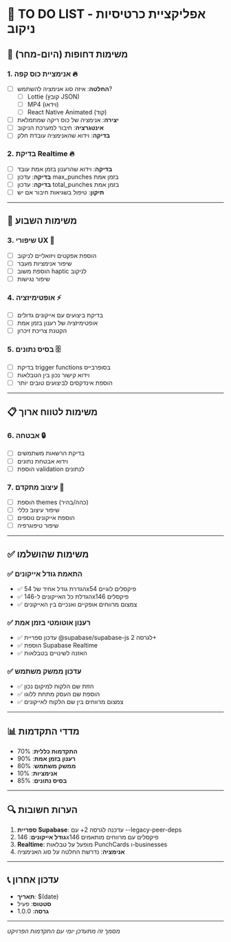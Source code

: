 # 📝 TO DO LIST - אפליקציית כרטיסיות ניקוב

## 🎯 משימות דחופות (היום-מחר)

### 1. **אנימציית כוס קפה** 🔥
- [ ] **החלטה**: איזה סוג אנימציה להשתמש?
  - [ ] Lottie (קובץ JSON)
  - [ ] MP4 (וידאו)
  - [ ] React Native Animated (קוד)
- [ ] **יצירה**: אנימציה של כוס ריקה שמתמלאת
- [ ] **אינטגרציה**: חיבור למערכת הניקוב
- [ ] **בדיקה**: וידוא שהאנימציה עובדת חלק

### 2. **בדיקת Realtime** 🔥
- [ ] **בדיקה**: וידוא שהרענון בזמן אמת עובד
- [ ] **בדיקה**: עדכון max_punches בזמן אמת
- [ ] **בדיקה**: עדכון total_punches בזמן אמת
- [ ] **תיקון**: טיפול בשגיאות חיבור אם יש

---

## 📅 משימות השבוע

### 3. **שיפורי UX** 📱
- [ ] הוספת אפקטים ויזואליים לניקוב
- [ ] שיפור אנימציות מעבר
- [ ] הוספת משוב haptic לניקוב
- [ ] שיפור נגישות

### 4. **אופטימיזציה** ⚡
- [ ] בדיקת ביצועים עם אייקונים גדולים
- [ ] אופטימיזציה של רענון בזמן אמת
- [ ] הקטנת צריכת זיכרון

### 5. **בסיס נתונים** 🗄️
- [ ] בדיקת trigger functions בסופרבייס
- [ ] וידוא קישור נכון בין הטבלאות
- [ ] הוספת אינדקסים לביצועים טובים יותר

---

## 📋 משימות לטווח ארוך

### 6. **אבטחה** 🔒
- [ ] בדיקת הרשאות משתמשים
- [ ] וידוא אבטחת נתונים
- [ ] הוספת validation לנתונים

### 7. **עיצוב מתקדם** 🎨
- [ ] הוספת themes (כהה/בהיר)
- [ ] שיפור עיצוב כללי
- [ ] הוספת אייקונים נוספים
- [ ] שיפור טיפוגרפיה

---

## ✅ משימות שהושלמו

### ✅ התאמת גודל אייקונים
- ✅ הגדרת גודל אחיד של 54x54 פיקסלים לוגיים
- ✅ הגדלת כל האייקונים ל-146x146 פיקסלים
- ✅ צמצום מרווחים אופקיים ואנכיים בין האייקונים

### ✅ רענון אוטומטי בזמן אמת
- ✅ עדכון ספריית @supabase/supabase-js לגרסה 2+
- ✅ הוספת Supabase Realtime
- ✅ האזנה לשינויים בטבלאות

### ✅ עדכון ממשק משתמש
- ✅ הזזת שם הלקוח למיקום נכון
- ✅ הוספת שם העסק מתחת ללוגו
- ✅ צמצום מרווחים בין שם הלקוח לאייקונים

---

## 📊 מדדי התקדמות

- **התקדמות כללית**: 70%
- **רענון בזמן אמת**: 90%
- **ממשק משתמש**: 80%
- **אנימציות**: 10%
- **בסיס נתונים**: 85%

---

## 🔍 הערות חשובות

1. **ספריית Supabase**: עדכנה לגרסה 2+ עם --legacy-peer-deps
2. **גודל אייקונים**: 146x146 פיקסלים עם מרווחים מותאמים
3. **Realtime**: מופעל על טבלאות PunchCards ו-businesses
4. **אנימציה**: נדרשת החלטה על סוג האנימציה

---

## 📞 עדכון אחרון

- **תאריך**: $(date)
- **סטטוס**: פעיל
- **גרסה**: 1.0.0

---

*מסמך זה מתעדכן יומי עם התקדמות הפרויקט* 